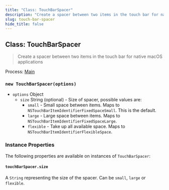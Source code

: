 ```yaml
---
title: "Class: TouchBarSpacer"
description: "Create a spacer between two items in the touch bar for native macOS applications"
slug: touch-bar-spacer
hide_title: false
---
```


## Class: TouchBarSpacer

> Create a spacer between two items in the touch bar for native macOS applications

Process: [Main](latest/glossary.md#main-process)

### `new TouchBarSpacer(options)`

* `options` Object
  * `size` String (optional) - Size of spacer, possible values are:
    * `small` - Small space between items. Maps to `NSTouchBarItemIdentifierFixedSpaceSmall`. This is the default.
    * `large` - Large space between items. Maps to `NSTouchBarItemIdentifierFixedSpaceLarge`.
    * `flexible` - Take up all available space. Maps to `NSTouchBarItemIdentifierFlexibleSpace`.

### Instance Properties

The following properties are available on instances of `TouchBarSpacer`:

#### `touchBarSpacer.size`

A `String` representing the size of the spacer.  Can be `small`, `large` or `flexible`.
